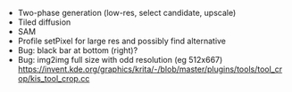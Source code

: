 * Two-phase generation (low-res, select candidate, upscale)
* Tiled diffusion
* SAM
* Profile setPixel for large res and possibly find alternative
* Bug: black bar at bottom (right)?
* Bug: img2img full size with odd resolution (eg 512x667)
https://invent.kde.org/graphics/krita/-/blob/master/plugins/tools/tool_crop/kis_tool_crop.cc
